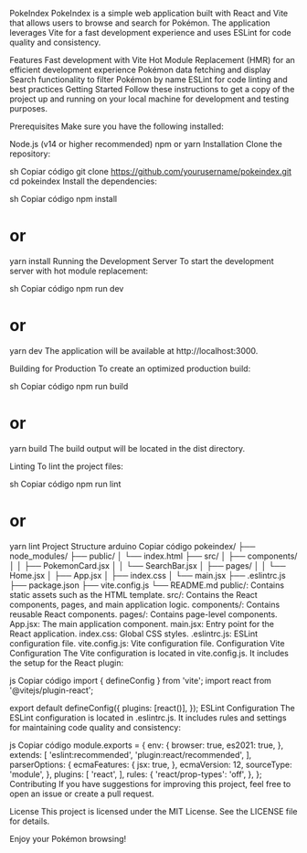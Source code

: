 
PokeIndex
PokeIndex is a simple web application built with React and Vite that allows users to browse and search for Pokémon. The application leverages Vite for a fast development experience and uses ESLint for code quality and consistency.

Features
Fast development with Vite
Hot Module Replacement (HMR) for an efficient development experience
Pokémon data fetching and display
Search functionality to filter Pokémon by name
ESLint for code linting and best practices
Getting Started
Follow these instructions to get a copy of the project up and running on your local machine for development and testing purposes.

Prerequisites
Make sure you have the following installed:

Node.js (v14 or higher recommended)
npm or yarn
Installation
Clone the repository:

sh
Copiar código
git clone https://github.com/yourusername/pokeindex.git
cd pokeindex
Install the dependencies:

sh
Copiar código
npm install
# or
yarn install
Running the Development Server
To start the development server with hot module replacement:

sh
Copiar código
npm run dev
# or
yarn dev
The application will be available at http://localhost:3000.

Building for Production
To create an optimized production build:

sh
Copiar código
npm run build
# or
yarn build
The build output will be located in the dist directory.

Linting
To lint the project files:

sh
Copiar código
npm run lint
# or
yarn lint
Project Structure
arduino
Copiar código
pokeindex/
├── node_modules/
├── public/
│   └── index.html
├── src/
│   ├── components/
│   │   ├── PokemonCard.jsx
│   │   └── SearchBar.jsx
│   ├── pages/
│   │   └── Home.jsx
│   ├── App.jsx
│   ├── index.css
│   └── main.jsx
├── .eslintrc.js
├── package.json
├── vite.config.js
└── README.md
public/: Contains static assets such as the HTML template.
src/: Contains the React components, pages, and main application logic.
components/: Contains reusable React components.
pages/: Contains page-level components.
App.jsx: The main application component.
main.jsx: Entry point for the React application.
index.css: Global CSS styles.
.eslintrc.js: ESLint configuration file.
vite.config.js: Vite configuration file.
Configuration
Vite Configuration
The Vite configuration is located in vite.config.js. It includes the setup for the React plugin:

js
Copiar código
import { defineConfig } from 'vite';
import react from '@vitejs/plugin-react';

export default defineConfig({
  plugins: [react()],
});
ESLint Configuration
The ESLint configuration is located in .eslintrc.js. It includes rules and settings for maintaining code quality and consistency:

js
Copiar código
module.exports = {
  env: {
    browser: true,
    es2021: true,
  },
  extends: [
    'eslint:recommended',
    'plugin:react/recommended',
  ],
  parserOptions: {
    ecmaFeatures: {
      jsx: true,
    },
    ecmaVersion: 12,
    sourceType: 'module',
  },
  plugins: [
    'react',
  ],
  rules: {
    'react/prop-types': 'off',
  },
};
Contributing
If you have suggestions for improving this project, feel free to open an issue or create a pull request.

License
This project is licensed under the MIT License. See the LICENSE file for details.

Enjoy your Pokémon browsing!
